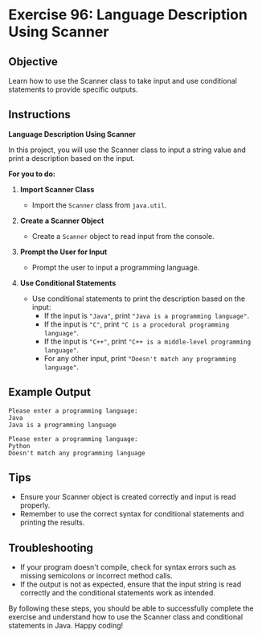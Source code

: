 # Exercise 96: Language Description Using Scanner

## Objective
Learn how to use the Scanner class to take input and use conditional statements to provide specific outputs.

## Instructions

**Language Description Using Scanner**

In this project, you will use the Scanner class to input a string value and print a description based on the input.

**For you to do:**

1. **Import Scanner Class**
    - Import the `Scanner` class from `java.util`.

2. **Create a Scanner Object**
    - Create a `Scanner` object to read input from the console.

3. **Prompt the User for Input**
    - Prompt the user to input a programming language.

4. **Use Conditional Statements**
    - Use conditional statements to print the description based on the input:
        - If the input is `"Java"`, print `"Java is a programming language"`.
        - If the input is `"C"`, print `"C is a procedural programming language"`.
        - If the input is `"C++"`, print `"C++ is a middle-level programming language"`.
        - For any other input, print `"Doesn't match any programming language"`.

## Example Output
```
Please enter a programming language:
Java
Java is a programming language
```

```
Please enter a programming language:
Python
Doesn't match any programming language
```

## Tips
- Ensure your Scanner object is created correctly and input is read properly.
- Remember to use the correct syntax for conditional statements and printing the results.

## Troubleshooting
- If your program doesn't compile, check for syntax errors such as missing semicolons or incorrect method calls.
- If the output is not as expected, ensure that the input string is read correctly and the conditional statements work as intended.

By following these steps, you should be able to successfully complete the exercise and understand how to use the Scanner class and conditional statements in Java. Happy coding!
